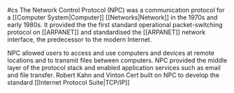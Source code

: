 #cs
The Network Control Protocol (NPC) was a communication protocol for a [[Computer System|Computer]] [[Networks|Network]] in the 1970s and early 1980s. It provided the the first standard operational packet-switching protocol on [[ARPANET]] and standardised the [[ARPANET]] network interface, the predecessor to the modern Internet.

NPC allowed users to access and use computers and devices at remote locations and to transmit files between computers. NPC provided the middle layer of the protocol stack and enabled application services such as email and file transfer. Robert Kahn and Vinton Cert built on NPC to develop the standard [[Internet Protocol Suite|TCP/IP]]